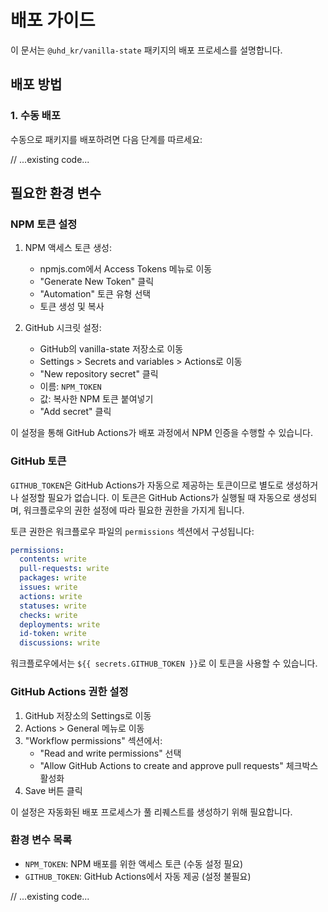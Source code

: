 # 배포 가이드

이 문서는 `@uhd_kr/vanilla-state` 패키지의 배포 프로세스를 설명합니다.

## 배포 방법

### 1. 수동 배포

수동으로 패키지를 배포하려면 다음 단계를 따르세요:

// ...existing code...

## 필요한 환경 변수

### NPM 토큰 설정

1. NPM 액세스 토큰 생성:
   - npmjs.com에서 Access Tokens 메뉴로 이동
   - "Generate New Token" 클릭
   - "Automation" 토큰 유형 선택
   - 토큰 생성 및 복사

2. GitHub 시크릿 설정:
   - GitHub의 vanilla-state 저장소로 이동
   - Settings > Secrets and variables > Actions로 이동
   - "New repository secret" 클릭
   - 이름: `NPM_TOKEN`
   - 값: 복사한 NPM 토큰 붙여넣기
   - "Add secret" 클릭

이 설정을 통해 GitHub Actions가 배포 과정에서 NPM 인증을 수행할 수 있습니다.

### GitHub 토큰
`GITHUB_TOKEN`은 GitHub Actions가 자동으로 제공하는 토큰이므로 별도로 생성하거나 설정할 필요가 없습니다. 이 토큰은 GitHub Actions가 실행될 때 자동으로 생성되며, 워크플로우의 권한 설정에 따라 필요한 권한을 가지게 됩니다.

토큰 권한은 워크플로우 파일의 `permissions` 섹션에서 구성됩니다:
```yaml
permissions:
  contents: write
  pull-requests: write
  packages: write
  issues: write
  actions: write
  statuses: write
  checks: write
  deployments: write
  id-token: write
  discussions: write
```

워크플로우에서는 `${{ secrets.GITHUB_TOKEN }}`로 이 토큰을 사용할 수 있습니다.

### GitHub Actions 권한 설정

1. GitHub 저장소의 Settings로 이동
2. Actions > General 메뉴로 이동
3. "Workflow permissions" 섹션에서:
   - "Read and write permissions" 선택
   - "Allow GitHub Actions to create and approve pull requests" 체크박스 활성화
4. Save 버튼 클릭

이 설정은 자동화된 배포 프로세스가 풀 리퀘스트를 생성하기 위해 필요합니다.

### 환경 변수 목록
- `NPM_TOKEN`: NPM 배포를 위한 액세스 토큰 (수동 설정 필요)
- `GITHUB_TOKEN`: GitHub Actions에서 자동 제공 (설정 불필요)

// ...existing code...